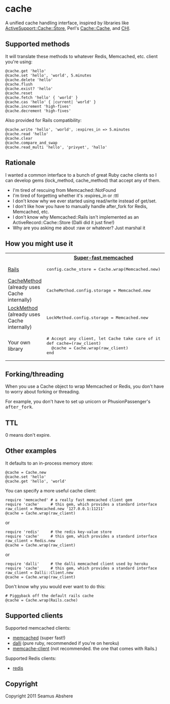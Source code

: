 # cache

A unified cache handling interface, inspired by libraries like [ActiveSupport::Cache::Store](http://api.rubyonrails.org/classes/ActiveSupport/Cache/Store.html), Perl's [Cache::Cache](http://cpan.uwinnipeg.ca/module/Cache::Cache), and [CHI](http://cpan.uwinnipeg.ca/module/CHI).

## Supported methods

It will translate these methods to whatever Redis, Memcached, etc. client you're using:

    @cache.get 'hello'
    @cache.set 'hello', 'world', 5.minutes
    @cache.delete 'hello'
    @cache.flush
    @cache.exist? 'hello'
    @cache.reset
    @cache.fetch 'hello' { 'world' }
    @cache.cas 'hello' { |current| 'world' }
    @cache.increment 'high-fives'
    @cache.decrement 'high-fives'

Also provided for Rails compatibility:

    @cache.write 'hello', 'world', :expires_in => 5.minutes
    @cache.read 'hello'
    @cache.clear
    @cache.compare_and_swap
    @cache.read_multi 'hello', 'privyet', 'hallo'

## Rationale

I wanted a common interface to a bunch of great Ruby cache clients so I can develop gems (lock_method, cache_method) that accept any of them.

* I'm tired of rescuing from Memcached::NotFound
* I'm tired of forgetting whether it's :expires_in or :ttl
* I don't know why we ever started using read/write instead of get/set.
* I don't like how you have to manually handle after_fork for Redis, Memcached, etc.
* I don't know why Memcached::Rails isn't implemented as an ActiveRecord::Cache::Store (Dalli did it just fine!)
* Why are you asking me about :raw or whatever? Just marshal it

## How you might use it

<table>
  <tr>
    <th>&nbsp;</th>
    <th><a href="https://github.com/fauna/memcached">Super-fast memcached</a></th>
    <th><a href="https://github.com/mperham/dalli">Pure Ruby memcached</a> (works on <a href="http://devcenter.heroku.com/articles/memcache">Heroku</a>)</th>
    <th><a href="https://redistogo.com/">Redis</a></th>
  </tr>
  <tr>
    <td><a href="http://guides.rubyonrails.org/caching_with_rails.html#cache-stores">Rails</a></td>
    <td><pre>config.cache_store = Cache.wrap(Memcached.new)</pre></td>
    <td><pre>config.cache_store = Cache.wrap(Dalli::Client.new)</pre></td>
    <td><pre>config.cache_store = Cache.wrap(Redis.new)</pre></td>
  </tr>
  <tr>
    <td><a href="https://github.com/seamusabshere/cache_method">CacheMethod</a> (already uses Cache internally)</td>
    <td><pre>CacheMethod.config.storage = Memcached.new</pre></td>
    <td><pre>CacheMethod.config.storage = Dalli::Client.new</pre></td>
    <td><pre>CacheMethod.config.storage = Redis.new</pre></td>
  </tr>
  <tr>
    <td><a href="https://github.com/seamusabshere/lock_method">LockMethod</a> (already uses Cache internally)</td>
    <td><pre>LockMethod.config.storage = Memcached.new</pre></td>
    <td><pre>LockMethod.config.storage = Dalli::Client.new</pre></td>
    <td><pre>LockMethod.config.storage = Redis.new</pre></td>
  </tr>
  <tr>
    <td>Your own library</td>
    <td>
<pre>
# Accept any client, let Cache take care of it
def cache=(raw_client)
  @cache = Cache.wrap(raw_client)
end
</pre>
    </td>
    <td>
<pre>
# Accept any client, let Cache take care of it
def cache=(raw_client)
  @cache = Cache.wrap(raw_client)
end
</pre>
    </td>
    <td>
<pre>
# Accept any client, let Cache take care of it
def cache=(raw_client)
  @cache = Cache.wrap(raw_client)
end
</pre>
    </td>
  </tr>
</table>

## Forking/threading

When you use a Cache object to wrap Memcached or Redis, you don't have to worry about forking or threading.

For example, you don't have to set up unicorn or PhusionPassenger's <tt>after_fork</tt>.

## TTL

0 means don't expire.

## Other examples

It defaults to an in-process memory store:

    @cache = Cache.new
    @cache.set 'hello'
    @cache.get 'hello', 'world'

You can specify a more useful cache client:

    require 'memcached' # a really fast memcached client gem
    require 'cache'     # this gem, which provides a standard interface
    raw_client = Memcached.new '127.0.0.1:11211'
    @cache = Cache.wrap(raw_client)

or

    require 'redis'     # the redis key-value store
    require 'cache'     # this gem, which provides a standard interface
    raw_client = Redis.new
    @cache = Cache.wrap(raw_client)

or

    require 'dalli'     # the dalli memcached client used by heroku
    require 'cache'     # this gem, which provides a standard interface
    raw_client = Dalli::Client.new
    @cache = Cache.wrap(raw_client)

Don't know why you would ever want to do this:

    # Piggyback off the default rails cache
    @cache = Cache.wrap(Rails.cache)

## Supported clients

Supported memcached clients:

* [memcached](https://github.com/fauna/memcached) (super fast!)
* [dalli](https://github.com/mperham/dalli) (pure ruby, recommended if you're on heroku)
* [memcache-client](https://github.com/mperham/memcache-client) (not recommended. the one that comes with Rails.)

Supported Redis clients:

* [redis](https://github.com/ezmobius/redis-rb)

## Copyright

Copyright 2011 Seamus Abshere
